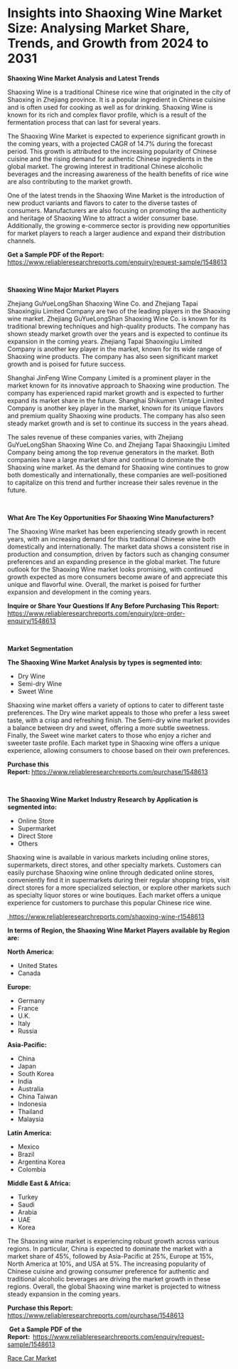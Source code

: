 <p><h1>Insights into Shaoxing Wine Market Size: Analysing Market Share, Trends, and Growth from 2024 to 2031</h1></p><p><strong>Shaoxing Wine Market Analysis and Latest Trends</strong></p>
<p><p>Shaoxing Wine is a traditional Chinese rice wine that originated in the city of Shaoxing in Zhejiang province. It is a popular ingredient in Chinese cuisine and is often used for cooking as well as for drinking. Shaoxing Wine is known for its rich and complex flavor profile, which is a result of the fermentation process that can last for several years.</p><p>The Shaoxing Wine Market is expected to experience significant growth in the coming years, with a projected CAGR of 14.7% during the forecast period. This growth is attributed to the increasing popularity of Chinese cuisine and the rising demand for authentic Chinese ingredients in the global market. The growing interest in traditional Chinese alcoholic beverages and the increasing awareness of the health benefits of rice wine are also contributing to the market growth.</p><p>One of the latest trends in the Shaoxing Wine Market is the introduction of new product variants and flavors to cater to the diverse tastes of consumers. Manufacturers are also focusing on promoting the authenticity and heritage of Shaoxing Wine to attract a wider consumer base. Additionally, the growing e-commerce sector is providing new opportunities for market players to reach a larger audience and expand their distribution channels.</p></p>
<p><strong>Get a Sample PDF of the Report:&nbsp;</strong> <a href="https://www.reliableresearchreports.com/enquiry/request-sample/1548613">https://www.reliableresearchreports.com/enquiry/request-sample/1548613</a></p>
<p>&nbsp;</p>
<p><strong>Shaoxing Wine Major Market Players</strong></p>
<p><p>Zhejiang GuYueLongShan Shaoxing Wine Co. and Zhejiang Tapai Shaoxingjiu Limited Company are two of the leading players in the Shaoxing wine market. Zhejiang GuYueLongShan Shaoxing Wine Co. is known for its traditional brewing techniques and high-quality products. The company has shown steady market growth over the years and is expected to continue its expansion in the coming years. Zhejiang Tapai Shaoxingjiu Limited Company is another key player in the market, known for its wide range of Shaoxing wine products. The company has also seen significant market growth and is poised for future success.</p><p>Shanghai JinFeng Wine Company Limited is a prominent player in the market known for its innovative approach to Shaoxing wine production. The company has experienced rapid market growth and is expected to further expand its market share in the future. Shanghai Shikumen Vintage Limited Company is another key player in the market, known for its unique flavors and premium quality Shaoxing wine products. The company has also seen steady market growth and is set to continue its success in the years ahead.</p><p>The sales revenue of these companies varies, with Zhejiang GuYueLongShan Shaoxing Wine Co. and Zhejiang Tapai Shaoxingjiu Limited Company being among the top revenue generators in the market. Both companies have a large market share and continue to dominate the Shaoxing wine market. As the demand for Shaoxing wine continues to grow both domestically and internationally, these companies are well-positioned to capitalize on this trend and further increase their sales revenue in the future.</p></p>
<p>&nbsp;</p>
<p><strong>What Are The Key Opportunities For Shaoxing Wine Manufacturers?</strong></p>
<p><p>The Shaoxing Wine market has been experiencing steady growth in recent years, with an increasing demand for this traditional Chinese wine both domestically and internationally. The market data shows a consistent rise in production and consumption, driven by factors such as changing consumer preferences and an expanding presence in the global market. The future outlook for the Shaoxing Wine market looks promising, with continued growth expected as more consumers become aware of and appreciate this unique and flavorful wine. Overall, the market is poised for further expansion and development in the coming years.</p></p>
<p><strong>Inquire or Share Your Questions If Any Before Purchasing This Report:</strong> <a href="https://www.reliableresearchreports.com/enquiry/pre-order-enquiry/1548613">https://www.reliableresearchreports.com/enquiry/pre-order-enquiry/1548613</a></p>
<p>&nbsp;</p>
<p><strong>Market Segmentation</strong></p>
<p><strong>The Shaoxing Wine Market Analysis by types is segmented into:</strong></p>
<p><ul><li>Dry Wine</li><li>Semi-dry Wine</li><li>Sweet Wine</li></ul></p>
<p><p>Shaoxing wine market offers a variety of options to cater to different taste preferences. The Dry wine market appeals to those who prefer a less sweet taste, with a crisp and refreshing finish. The Semi-dry wine market provides a balance between dry and sweet, offering a more subtle sweetness. Finally, the Sweet wine market caters to those who enjoy a richer and sweeter taste profile. Each market type in Shaoxing wine offers a unique experience, allowing consumers to choose based on their own preferences.</p></p>
<p><strong>Purchase this Report:&nbsp;</strong><a href="https://www.reliableresearchreports.com/purchase/1548613">https://www.reliableresearchreports.com/purchase/1548613</a></p>
<p>&nbsp;</p>
<p><strong>The Shaoxing Wine Market Industry Research by Application is segmented into:</strong></p>
<p><ul><li>Online Store</li><li>Supermarket</li><li>Direct Store</li><li>Others</li></ul></p>
<p><p>Shaoxing wine is available in various markets including online stores, supermarkets, direct stores, and other specialty markets. Customers can easily purchase Shaoxing wine online through dedicated online stores, conveniently find it in supermarkets during their regular shopping trips, visit direct stores for a more specialized selection, or explore other markets such as specialty liquor stores or wine boutiques. Each market offers a unique experience for customers to purchase this popular Chinese rice wine.</p></p>
<p><a href="https://www.reliableresearchreports.com/shaoxing-wine-r1548613">&nbsp;https://www.reliableresearchreports.com/shaoxing-wine-r1548613</a></p>
<p><strong>In terms of Region, the Shaoxing Wine Market Players available by Region are:</strong></p>
<p>
    <p> <strong> North America: </strong>
        <ul>
            <li>United States</li>
            <li>Canada</li>
        </ul>
        </p> 
    <p> <strong> Europe: </strong>
        <ul>
            <li>Germany</li>
            <li>France</li>
            <li>U.K.</li>
            <li>Italy</li>
            <li>Russia</li>
        </ul>
        </p> 
    <p> <strong> Asia-Pacific: </strong>
        <ul>
            <li>China</li>
            <li>Japan</li>
            <li>South Korea</li>
            <li>India</li>
            <li>Australia</li>
            <li>China Taiwan</li>
            <li>Indonesia</li>
            <li>Thailand</li>
            <li>Malaysia</li>
        </ul>
        </p> 
    <p> <strong> Latin America: </strong>
        <ul>
            <li>Mexico</li>
            <li>Brazil</li>
            <li>Argentina Korea</li>
            <li>Colombia</li>
        </ul>
        </p> 
    <p> <strong> Middle East & Africa: </strong>
        <ul>
            <li>Turkey</li>
            <li>Saudi</li>
            <li>Arabia</li>
            <li>UAE</li>
            <li>Korea</li>
        </ul>
    </p>
    </p>
<p><p>The Shaoxing wine market is experiencing robust growth across various regions. In particular, China is expected to dominate the market with a market share of 45%, followed by Asia-Pacific at 25%, Europe at 15%, North America at 10%, and USA at 5%. The increasing popularity of Chinese cuisine and growing consumer preference for authentic and traditional alcoholic beverages are driving the market growth in these regions. Overall, the global Shaoxing wine market is projected to witness steady expansion in the coming years.</p></p>
<p><strong>Purchase this Report: </strong><a href="https://www.reliableresearchreports.com/purchase/1548613">https://www.reliableresearchreports.com/purchase/1548613</a></p>
<p>&nbsp;<strong>Get a Sample PDF of the Report:&nbsp;&nbsp;</strong><a href="https://www.reliableresearchreports.com/enquiry/request-sample/1548613">https://www.reliableresearchreports.com/enquiry/request-sample/1548613</a></p>
<p><strong></strong></p>
<p><p><a href="https://issuu.com/reportprime-2/docs/race-car-market-size-2030.pptx">Race Car Market</a></p></p>